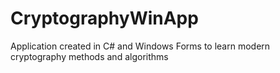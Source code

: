 # CryptographyWinApp
Application created in C# and Windows Forms to learn modern cryptography methods and algorithms
